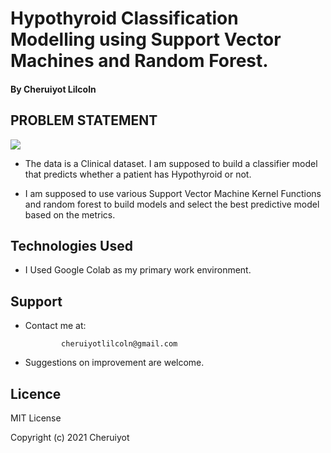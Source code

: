 # Hypothyroid Classification Modelling using Support Vector Machines and Random Forest.


#### By Cheruiyot Lilcoln

## PROBLEM STATEMENT

<img src="https://encrypted-tbn0.gstatic.com/images?q=tbn:ANd9GcRESX820tLP2YZr6g-3pbFkCPRys-AkFJ3XgQ&usqp=CAU.png">


* The data is a Clinical dataset. I am supposed to build a classifier model that predicts whether a patient has Hypothyroid or not.

* I am supposed to use various Support Vector Machine Kernel Functions and random forest to build models and select the best predictive model based on the metrics.

## Technologies Used

* I Used Google Colab as my primary work environment.

## Support

* Contact me at:
     
              cheruiyotlilcoln@gmail.com
             



* Suggestions on improvement are welcome.

## Licence

MIT License

Copyright (c) 2021 Cheruiyot
